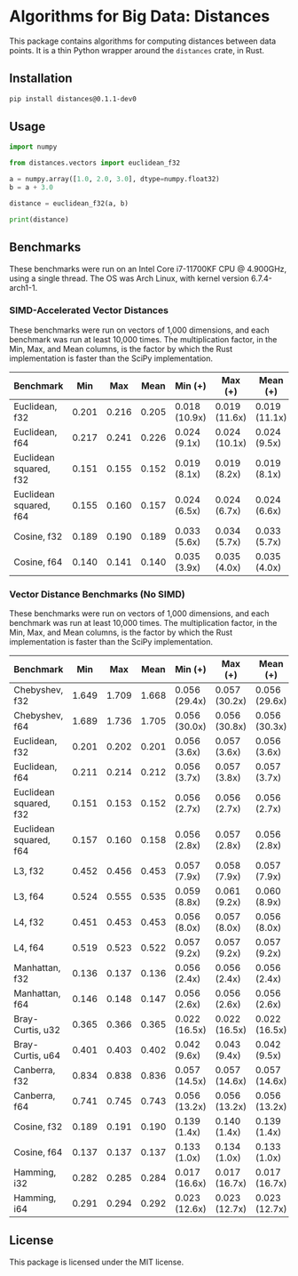 # Algorithms for Big Data: Distances

This package contains algorithms for computing distances between data points.
It is a thin Python wrapper around the `distances` crate, in Rust.

## Installation

```bash
pip install distances@0.1.1-dev0
```

## Usage

```python
import numpy

from distances.vectors import euclidean_f32

a = numpy.array([1.0, 2.0, 3.0], dtype=numpy.float32)
b = a + 3.0

distance = euclidean_f32(a, b)

print(distance)
```

## Benchmarks

These benchmarks were run on an Intel Core i7-11700KF CPU @ 4.900GHz, using a single thread.
The OS was Arch Linux, with kernel version 6.7.4-arch1-1.

### SIMD-Accelerated Vector Distances

These benchmarks were run on vectors of 1,000 dimensions, and each benchmark was run at least 10,000 times.
The multiplication factor, in the Min, Max, and Mean columns, is the factor by which the Rust implementation is faster than the SciPy implementation.

|              Benchmark | Min     | Max     | Mean    | Min (+)         | Max (+)         | Mean (+)        |
|------------------------|---------|---------|---------|-----------------|-----------------|-----------------|
|         Euclidean, f32 | 0.201   | 0.216   | 0.205   | 0.018 (10.9x)   | 0.019 (11.6x)   | 0.019 (11.1x)   |
|         Euclidean, f64 | 0.217   | 0.241   | 0.226   | 0.024 (9.1x)    | 0.024 (10.1x)   | 0.024 (9.5x)    |
| Euclidean squared, f32 | 0.151   | 0.155   | 0.152   | 0.019 (8.1x)    | 0.019 (8.2x)    | 0.019 (8.1x)    |
| Euclidean squared, f64 | 0.155   | 0.160   | 0.157   | 0.024 (6.5x)    | 0.024 (6.7x)    | 0.024 (6.6x)    |
|            Cosine, f32 | 0.189   | 0.190   | 0.189   | 0.033 (5.6x)    | 0.034 (5.7x)    | 0.033 (5.7x)    |
|            Cosine, f64 | 0.140   | 0.141   | 0.140   | 0.035 (3.9x)    | 0.035 (4.0x)    | 0.035 (4.0x)    |

### Vector Distance Benchmarks (No SIMD)

These benchmarks were run on vectors of 1,000 dimensions, and each benchmark was run at least 10,000 times.
The multiplication factor, in the Min, Max, and Mean columns, is the factor by which the Rust implementation is faster than the SciPy implementation.

|              Benchmark | Min     | Max     | Mean    | Min (+)         | Max (+)         | Mean (+)        |
|------------------------|---------|---------|---------|-----------------|-----------------|-----------------|
|         Chebyshev, f32 | 1.649   | 1.709   | 1.668   | 0.056 (29.4x)   | 0.057 (30.2x)   | 0.056 (29.6x)   |
|         Chebyshev, f64 | 1.689   | 1.736   | 1.705   | 0.056 (30.0x)   | 0.056 (30.8x)   | 0.056 (30.3x)   |
|         Euclidean, f32 | 0.201   | 0.202   | 0.201   | 0.056 (3.6x)    | 0.057 (3.6x)    | 0.056 (3.6x)    |
|         Euclidean, f64 | 0.211   | 0.214   | 0.212   | 0.056 (3.7x)    | 0.057 (3.8x)    | 0.057 (3.7x)    |
| Euclidean squared, f32 | 0.151   | 0.153   | 0.152   | 0.056 (2.7x)    | 0.056 (2.7x)    | 0.056 (2.7x)    |
| Euclidean squared, f64 | 0.157   | 0.160   | 0.158   | 0.056 (2.8x)    | 0.057 (2.8x)    | 0.056 (2.8x)    |
|                L3, f32 | 0.452   | 0.456   | 0.453   | 0.057 (7.9x)    | 0.058 (7.9x)    | 0.057 (7.9x)    |
|                L3, f64 | 0.524   | 0.555   | 0.535   | 0.059 (8.8x)    | 0.061 (9.2x)    | 0.060 (8.9x)    |
|                L4, f32 | 0.451   | 0.453   | 0.453   | 0.056 (8.0x)    | 0.057 (8.0x)    | 0.056 (8.0x)    |
|                L4, f64 | 0.519   | 0.523   | 0.522   | 0.057 (9.2x)    | 0.057 (9.2x)    | 0.057 (9.2x)    |
|         Manhattan, f32 | 0.136   | 0.137   | 0.136   | 0.056 (2.4x)    | 0.056 (2.4x)    | 0.056 (2.4x)    |
|         Manhattan, f64 | 0.146   | 0.148   | 0.147   | 0.056 (2.6x)    | 0.056 (2.6x)    | 0.056 (2.6x)    |
|       Bray-Curtis, u32 | 0.365   | 0.366   | 0.365   | 0.022 (16.5x)   | 0.022 (16.5x)   | 0.022 (16.5x)   |
|       Bray-Curtis, u64 | 0.401   | 0.403   | 0.402   | 0.042 (9.6x)    | 0.043 (9.4x)    | 0.042 (9.5x)    |
|          Canberra, f32 | 0.834   | 0.838   | 0.836   | 0.057 (14.5x)   | 0.057 (14.6x)   | 0.057 (14.6x)   |
|          Canberra, f64 | 0.741   | 0.745   | 0.743   | 0.056 (13.2x)   | 0.056 (13.2x)   | 0.056 (13.2x)   |
|            Cosine, f32 | 0.189   | 0.191   | 0.190   | 0.139 (1.4x)    | 0.140 (1.4x)    | 0.139 (1.4x)    |
|            Cosine, f64 | 0.137   | 0.137   | 0.137   | 0.133 (1.0x)    | 0.134 (1.0x)    | 0.133 (1.0x)    |
|           Hamming, i32 | 0.282   | 0.285   | 0.284   | 0.017 (16.6x)   | 0.017 (16.7x)   | 0.017 (16.7x)   |
|           Hamming, i64 | 0.291   | 0.294   | 0.292   | 0.023 (12.6x)   | 0.023 (12.7x)   | 0.023 (12.7x)   |

## License

This package is licensed under the MIT license.
